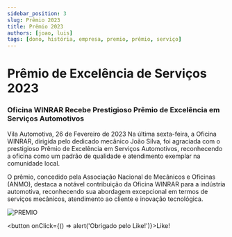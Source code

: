 ```yaml
---
sidebar_position: 3
slug: Prêmio 2023
title: Prêmio 2023
authors: [joao, luis]
tags: [dono, história, empresa, premio, prêmio, serviço]
---
```


# Prêmio de Excelência de Serviços 2023

### Oficina WINRAR Recebe Prestigioso Prêmio de Excelência em Serviços Automotivos

Vila Automotiva, 26 de Fevereiro de 2023
Na última sexta-feira, a Oficina WINRAR, dirigida pelo dedicado mecânico João Silva, foi agraciada com o prestigioso Prêmio de Excelência em Serviços Automotivos, reconhecendo a oficina como um padrão de qualidade e atendimento exemplar na comunidade local.

O prêmio, concedido pela Associação Nacional de Mecânicos e Oficinas (ANMO), destaca a notável contribuição da Oficina WINRAR para a indústria automotiva, reconhecendo sua abordagem excepcional em termos de serviços mecânicos, atendimento ao cliente e inovação tecnológica.

![PREMIO](https://cdn.discordapp.com/attachments/722820894342381688/1189703123049123910/PREMIO.png?ex=659f2060&is=658cab60&hm=378bbd1097cf6fd7f7dfb5fcecdbd08a91cf031a3c6b9dcdeadf7f01d1ad4c0b&)

<button onClick={() => alert('Obrigado pelo Like!')}>Like!</button>